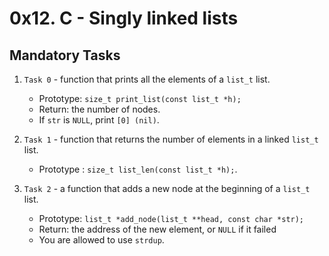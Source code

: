 # 0x12. C - Singly linked lists

## Mandatory Tasks

1. `Task 0` - function that prints all the elements of a `list_t` list.

	* Prototype: `size_t print_list(const list_t *h);`
	* Return: the number of nodes.
	* If `str` is `NULL`, print `[0] (nil)`.

2. `Task 1` - function that returns the number of elements in a linked `list_t` list.
	
	* Prototype : `size_t list_len(const list_t *h);`.

3. `Task 2` -  a function that adds a new node at the beginning of a `list_t` list.

	* Prototype: `list_t *add_node(list_t **head, const char *str);`
	* Return: the address of the new element, or `NULL` if it failed
	* You are allowed to use `strdup`.
